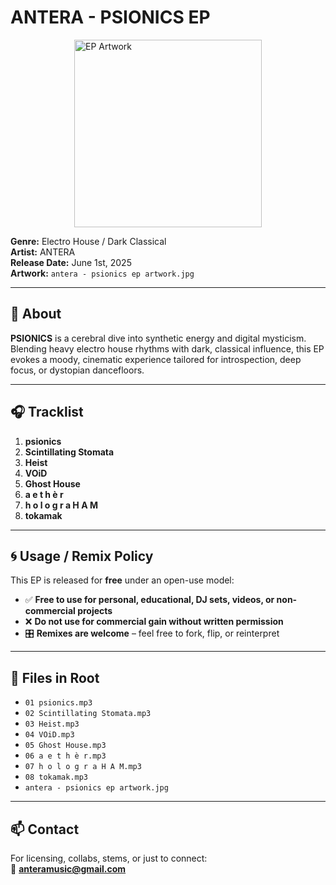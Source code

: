 # ANTERA - PSIONICS EP

<img src="antera - psionics ep artwork.jpg" alt="EP Artwork" style="height: 300px; display: block; margin: 0 auto;" />

**Genre:** Electro House / Dark Classical  
**Artist:** ANTERA  
**Release Date:** June 1st, 2025  
**Artwork:** `antera - psionics ep artwork.jpg`

---

## 🌌 About

**PSIONICS** is a cerebral dive into synthetic energy and digital mysticism.  
Blending heavy electro house rhythms with dark, classical influence, this EP evokes a moody, cinematic experience tailored for introspection, deep focus, or dystopian dancefloors.


---

## 🎧 Tracklist

1. **psionics**  
2. **Scintillating Stomata**  
3. **Heist**  
4. **VOiD**  
5. **Ghost House**  
6. **a e t h è r**  
7. **h o l o g r a H A M**  
8. **tokamak**  
---

## 🌀 Usage / Remix Policy

This EP is released for **free** under an open-use model:

- ✅ **Free to use for personal, educational, DJ sets, videos, or non-commercial projects**  
- ❌ **Do not use for commercial gain without written permission**  
- 🎛️ **Remixes are welcome** – feel free to fork, flip, or reinterpret  

---

## 📁 Files in Root

- `01 psionics.mp3`  
- `02 Scintillating Stomata.mp3`  
- `03 Heist.mp3`  
- `04 VOiD.mp3`  
- `05 Ghost House.mp3`  
- `06 a e t h è r.mp3`  
- `07 h o l o g r a H A M.mp3`  
- `08 tokamak.mp3`  
- `antera - psionics ep artwork.jpg`

---

## 📫 Contact

For licensing, collabs, stems, or just to connect:  
📧 **anteramusic@gmail.com**
